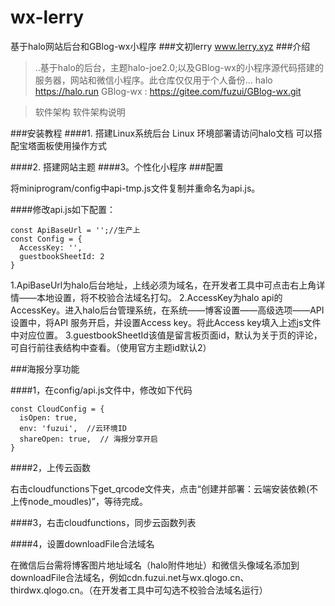 # wx-lerry
基于halo网站后台和GBlog-wx小程序
###文初lerry www.lerry.xyz
###介绍
>..基于halo的后台，主题halo-joe2.0;以及GBlog-wx的小程序源代码搭建的服务器，网站和微信小程序。此仓库仅仅用于个人备份...
>halo https://halo.run
>GBlog-wx : https://gitee.com/fuzui/GBlog-wx.git

>软件架构
>软件架构说明

###安装教程
####1. 搭建Linux系统后台
Linux 环境部署请访问halo文档 可以搭配宝塔面板使用操作方式

####2. 搭建网站主题
####3。个性化小程序
###配置

将miniprogram/config中api-tmp.js文件复制并重命名为api.js。

####修改api.js如下配置：
```
const ApiBaseUrl = '';//生产上
const Config = {
  AccessKey: '',
  guestbookSheetId: 2
}
```
1.ApiBaseUrl为halo后台地址，上线必须为域名，在开发者工具中可点击右上角详情——本地设置，将不校验合法域名打勾。
2.AccessKey为halo api的AccessKey。进入halo后台管理系统，在系统——博客设置——高级选项——API设置中，将API 服务开启，并设置Access key。将此Access key填入上述js文件中对应位置。
3.guestbookSheetId该值是留言板页面id，默认为关于页的评论，可自行前往表结构中查看。（使用官方主题id默认2）

###海报分享功能

####1，在config/api.js文件中，修改如下代码
```
const CloudConfig = {
  isOpen: true,
  env: 'fuzui',  //云环境ID
  shareOpen: true,  // 海报分享开启
}
```
####2，上传云函数

右击cloudfunctions下get_qrcode文件夹，点击“创建并部署：云端安装依赖(不上传node_moudles)”，等待完成。

####3，右击cloudfunctions，同步云函数列表

####4，设置downloadFile合法域名

在微信后台需将博客图片地址域名（halo附件地址）和微信头像域名添加到downloadFile合法域名，例如cdn.fuzui.net与wx.qlogo.cn、thirdwx.qlogo.cn。（在开发者工具中可勾选不校验合法域名运行）
